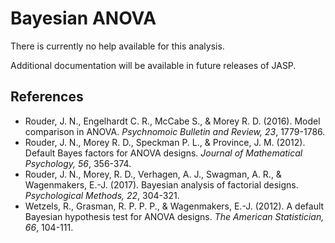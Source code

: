 Bayesian ANOVA
==========================

There is currently no help available for this analysis.

Additional documentation will be available in future releases of JASP.

References
-------
- Rouder, J. N., Engelhardt C. R., McCabe S., & Morey R. D. (2016). Model comparison in ANOVA. *Psychnomoic Bulletin and Review, 23*, 1779-1786.
- Rouder, J. N., Morey R. D., Speckman P. L., & Province, J. M. (2012). Default Bayes factors for ANOVA designs. *Journal of Mathematical Psychology, 56*, 356-374.
- Rouder, J. N., Morey, R. D., Verhagen, A. J., Swagman, A. R., & Wagenmakers, E.-J. (2017). Bayesian analysis of factorial designs. *Psychological Methods, 22*, 304-321.
- Wetzels, R., Grasman, R. P. P. P., & Wagenmakers, E.-J. (2012). A default Bayesian hypothesis test for ANOVA designs. *The American Statistician, 66*, 104-111.
